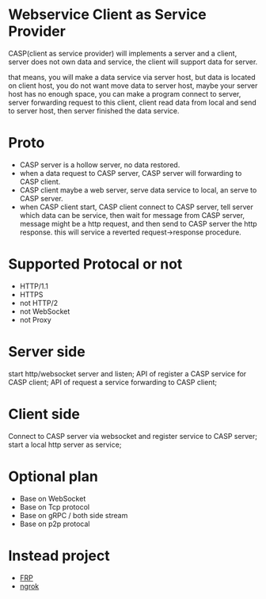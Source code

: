 # Webservice Client as Service Provider

CASP(client as service provider) will implements a server and a client, server does not own data and service, the client will support data for server.

that means, you will make a data service via server host, but data is located on client host, you do not want move data to server host, maybe your server host has no enough space, you can make a program connect to server, server forwarding request to this client, client read data from local and send to server host, then server finished the data service.

# Proto
- CASP server is a hollow server, no data restored.
- when a data request to CASP server, CASP server will forwarding to CASP client.
- CASP client maybe a web server, serve data service to local, an serve to CASP server.
- when CASP client start, CASP client connect to CASP server, tell server which data can be service, then wait for message from CASP server, message might be a http request, and then send to CASP server the http response. this will service a reverted request->response procedure.

# Supported Protocal or not
- HTTP/1.1
- HTTPS
- not HTTP/2
- not WebSocket
- not Proxy



# Server side
start http/websocket server and listen;
API of register a CASP service for CASP client;
API of request a service forwarding to CASP client;


# Client side
Connect to CASP server via websocket and register service to CASP server;
start a local http server as service;

# Optional plan
- Base on WebSocket
- Base on Tcp protocol
- Base on gRPC / both side stream
- Base on p2p protocal

# Instead project
- [FRP](https://github.com/fatedier/frp)
- [ngrok](https://ngrok.com/)


